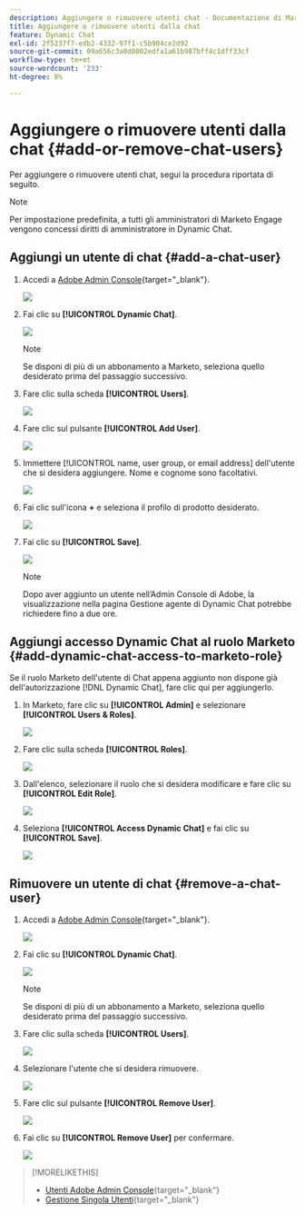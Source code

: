 ```yaml
---
description: Aggiungere o rimuovere utenti chat - Documentazione di Marketo - Documentazione del prodotto
title: Aggiungere o rimuovere utenti dalla chat
feature: Dynamic Chat
exl-id: 2f5237f7-edb2-4332-97f1-c5b904ce2d92
source-git-commit: 09a656c3a0d0002edfa1a61b987bff4c1dff33cf
workflow-type: tm+mt
source-wordcount: '233'
ht-degree: 8%

---
```


# Aggiungere o rimuovere utenti dalla chat {#add-or-remove-chat-users}

Per aggiungere o rimuovere utenti chat, segui la procedura riportata di seguito.

>[!NOTE]
>
>Per impostazione predefinita, a tutti gli amministratori di Marketo Engage vengono concessi diritti di amministratore in Dynamic Chat.

## Aggiungi un utente di chat {#add-a-chat-user}

1. Accedi a [Adobe Admin Console](https://adminconsole.adobe.com/){target="_blank"}.

   ![](assets/add-or-remove-chat-users-1.png)

1. Fai clic su **[!UICONTROL Dynamic Chat]**.

   ![](assets/add-or-remove-chat-users-2.png)

   >[!NOTE]
   >
   >Se disponi di più di un abbonamento a Marketo, seleziona quello desiderato prima del passaggio successivo.

1. Fare clic sulla scheda **[!UICONTROL Users]**.

   ![](assets/add-or-remove-chat-users-3.png)

1. Fare clic sul pulsante **[!UICONTROL Add User]**.

   ![](assets/add-or-remove-chat-users-4.png)

1. Immettere [!UICONTROL name, user group, or email address] dell&#39;utente che si desidera aggiungere. Nome e cognome sono facoltativi.

   ![](assets/add-or-remove-chat-users-5.png)

1. Fai clic sull&#39;icona **+** e seleziona il profilo di prodotto desiderato.

   ![](assets/add-or-remove-chat-users-6.png)

1. Fai clic su **[!UICONTROL Save]**.

   ![](assets/add-or-remove-chat-users-7.png)

   >[!NOTE]
   >
   >Dopo aver aggiunto un utente nell’Admin Console di Adobe, la visualizzazione nella pagina Gestione agente di Dynamic Chat potrebbe richiedere fino a due ore.

## Aggiungi accesso Dynamic Chat al ruolo Marketo {#add-dynamic-chat-access-to-marketo-role}

Se il ruolo Marketo dell&#39;utente di Chat appena aggiunto non dispone già dell&#39;autorizzazione [!DNL Dynamic Chat], fare clic qui per aggiungerlo.

1. In Marketo, fare clic su **[!UICONTROL Admin]** e selezionare **[!UICONTROL Users & Roles]**.

   ![](assets/add-or-remove-chat-users-8.png)

1. Fare clic sulla scheda **[!UICONTROL Roles]**.

   ![](assets/add-or-remove-chat-users-9.png)

1. Dall&#39;elenco, selezionare il ruolo che si desidera modificare e fare clic su **[!UICONTROL Edit Role]**.

   ![](assets/add-or-remove-chat-users-10.png)

1. Seleziona **[!UICONTROL Access Dynamic Chat]** e fai clic su **[!UICONTROL Save]**.

   ![](assets/add-or-remove-chat-users-11.png)

## Rimuovere un utente di chat {#remove-a-chat-user}

1. Accedi a [Adobe Admin Console](https://adminconsole.adobe.com/){target="_blank"}.

   ![](assets/add-or-remove-chat-users-12.png)

1. Fai clic su **[!UICONTROL Dynamic Chat]**.

   ![](assets/add-or-remove-chat-users-13.png)

   >[!NOTE]
   >
   >Se disponi di più di un abbonamento a Marketo, seleziona quello desiderato prima del passaggio successivo.

1. Fare clic sulla scheda **[!UICONTROL Users]**.

   ![](assets/add-or-remove-chat-users-14.png)

1. Selezionare l&#39;utente che si desidera rimuovere.

   ![](assets/add-or-remove-chat-users-15.png)

1. Fare clic sul pulsante **[!UICONTROL Remove User]**.

   ![](assets/add-or-remove-chat-users-16.png)

1. Fai clic su **[!UICONTROL Remove User]** per confermare.

   ![](assets/add-or-remove-chat-users-17.png)

>[!MORELIKETHIS]
>
>* [Utenti Adobe Admin Console](https://helpx.adobe.com/it/enterprise/using/users.html){target="_blank"}
>* [Gestione Singola Utenti](https://helpx.adobe.com/it/enterprise/using/manage-users-individually.html){target="_blank"}
